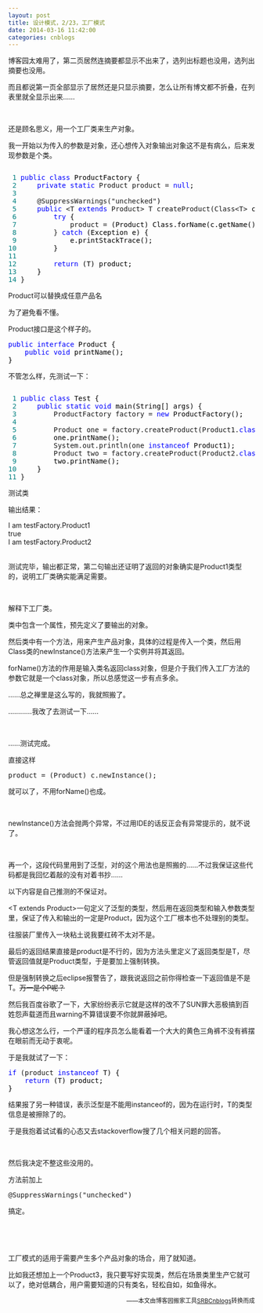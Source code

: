 ```yaml
---
layout: post
title: 设计模式，2/23，工厂模式
date: 2014-03-16 11:42:00
categories: cnblogs
---
```


<p>博客园太难用了，第二页居然连摘要都显示不出来了，选列出标题也没用，选列出摘要也没用。</p>
<p>而且都说第一页全部显示了居然还是只显示摘要，怎么让所有博文都不折叠，在列表里就全显示出来&hellip;&hellip;</p>
<p>&nbsp;</p>
<p>还是顾名思义，用一个工厂类来生产对象。</p>
<p>我一开始以为传入的参数是对象，还心想传入对象输出对象这不是有病么，后来发现参数是个类。</p>
<div class="cnblogs_code" onclick="cnblogs_code_show('4f69102f-0ee7-4728-87dc-197949f5de2f')"><img id="code_img_closed_4f69102f-0ee7-4728-87dc-197949f5de2f" class="code_img_closed" src="http://images.cnblogs.com/OutliningIndicators/ContractedBlock.gif" alt="" /><img id="code_img_opened_4f69102f-0ee7-4728-87dc-197949f5de2f" class="code_img_opened" style="display: none;" onclick="cnblogs_code_hide('4f69102f-0ee7-4728-87dc-197949f5de2f',event)" src="http://images.cnblogs.com/OutliningIndicators/ExpandedBlockStart.gif" alt="" />
<div id="cnblogs_code_open_4f69102f-0ee7-4728-87dc-197949f5de2f" class="cnblogs_code_hide">
<pre><span style="color: #008080;"> 1</span> <span style="color: #0000ff;">public</span> <span style="color: #0000ff;">class</span><span style="color: #000000;"> ProductFactory {
</span><span style="color: #008080;"> 2</span>     <span style="color: #0000ff;">private</span> <span style="color: #0000ff;">static</span> Product product = <span style="color: #0000ff;">null</span><span style="color: #000000;">;
</span><span style="color: #008080;"> 3</span>     
<span style="color: #008080;"> 4</span>     @SuppressWarnings("unchecked"<span style="color: #000000;">)
</span><span style="color: #008080;"> 5</span>     <span style="color: #0000ff;">public</span> &lt;T <span style="color: #0000ff;">extends</span> Product&gt; T createProduct(Class&lt;T&gt;<span style="color: #000000;"> c) {
</span><span style="color: #008080;"> 6</span>         <span style="color: #0000ff;">try</span><span style="color: #000000;"> {
</span><span style="color: #008080;"> 7</span>             product =<span style="color: #000000;"> (Product) Class.forName(c.getName()).newInstance();
</span><span style="color: #008080;"> 8</span>         } <span style="color: #0000ff;">catch</span><span style="color: #000000;"> (Exception e) {
</span><span style="color: #008080;"> 9</span> <span style="color: #000000;">            e.printStackTrace();
</span><span style="color: #008080;">10</span> <span style="color: #000000;">        }
</span><span style="color: #008080;">11</span>         
<span style="color: #008080;">12</span>         <span style="color: #0000ff;">return</span><span style="color: #000000;"> (T) product;
</span><span style="color: #008080;">13</span> <span style="color: #000000;">    }
</span><span style="color: #008080;">14</span> }</pre>
</div>
<span class="cnblogs_code_collapse">Product可以替换成任意产品名</span></div>
<p>为了避免看不懂。</p>
<p>Product接口是这个样子的。</p>
<div class="cnblogs_code">
<pre><span style="color: #0000ff;">public</span> <span style="color: #0000ff;">interface</span><span style="color: #000000;"> Product {
    </span><span style="color: #0000ff;">public</span> <span style="color: #0000ff;">void</span><span style="color: #000000;"> printName();
}</span></pre>
</div>
<p>不管怎么样，先测试一下：</p>
<div class="cnblogs_code" onclick="cnblogs_code_show('1bcd26c3-d745-4eb0-b4d5-ab38917199be')"><img id="code_img_closed_1bcd26c3-d745-4eb0-b4d5-ab38917199be" class="code_img_closed" src="http://images.cnblogs.com/OutliningIndicators/ContractedBlock.gif" alt="" /><img id="code_img_opened_1bcd26c3-d745-4eb0-b4d5-ab38917199be" class="code_img_opened" style="display: none;" onclick="cnblogs_code_hide('1bcd26c3-d745-4eb0-b4d5-ab38917199be',event)" src="http://images.cnblogs.com/OutliningIndicators/ExpandedBlockStart.gif" alt="" />
<div id="cnblogs_code_open_1bcd26c3-d745-4eb0-b4d5-ab38917199be" class="cnblogs_code_hide">
<pre><span style="color: #008080;"> 1</span> <span style="color: #0000ff;">public</span> <span style="color: #0000ff;">class</span><span style="color: #000000;"> Test {
</span><span style="color: #008080;"> 2</span>     <span style="color: #0000ff;">public</span> <span style="color: #0000ff;">static</span> <span style="color: #0000ff;">void</span><span style="color: #000000;"> main(String[] args) {
</span><span style="color: #008080;"> 3</span>         ProductFactory factory = <span style="color: #0000ff;">new</span><span style="color: #000000;"> ProductFactory();
</span><span style="color: #008080;"> 4</span>         
<span style="color: #008080;"> 5</span>         Product one = factory.createProduct(Product1.<span style="color: #0000ff;">class</span><span style="color: #000000;">);
</span><span style="color: #008080;"> 6</span> <span style="color: #000000;">        one.printName();
</span><span style="color: #008080;"> 7</span>         System.out.println(one <span style="color: #0000ff;">instanceof</span><span style="color: #000000;"> Product1);
</span><span style="color: #008080;"> 8</span>         Product two = factory.createProduct(Product2.<span style="color: #0000ff;">class</span><span style="color: #000000;">);
</span><span style="color: #008080;"> 9</span> <span style="color: #000000;">        two.printName();
</span><span style="color: #008080;">10</span> <span style="color: #000000;">    }
</span><span style="color: #008080;">11</span> }</pre>
</div>
<span class="cnblogs_code_collapse">测试类</span></div>
<p>输出结果：</p>
<p>I am testFactory.Product1<br />true<br />I am testFactory.Product2<br /><br /></p>
<p>测试完毕，输出都正常，第二句输出还证明了返回的对象确实是Product1类型的，说明工厂类确实能满足需要。</p>
<p>&nbsp;</p>
<p>解释下工厂类。</p>
<p>类中包含一个属性，预先定义了要输出的对象。</p>
<p>然后类中有一个方法，用来产生产品对象，具体的过程是传入一个类，然后用Class类的newInstance()方法来产生一个实例并将其返回。</p>
<p>forName()方法的作用是输入类名返回class对象，但是介于我们传入工厂方法的参数它就是一个class对象，所以总感觉这一步有点多余。</p>
<p>&hellip;&hellip;总之禅里是这么写的，我就照搬了。</p>
<p>&hellip;&hellip;&hellip;&hellip;我改了去测试一下&hellip;&hellip;</p>
<p>&nbsp;</p>
<p>&hellip;&hellip;测试完成。</p>
<p>直接这样</p>
<div class="cnblogs_code">
<pre>product = (Product) c.newInstance();</pre>
</div>
<p>就可以了，不用forName()也成。</p>
<p>&nbsp;</p>
<p>newInstance()方法会抛两个异常，不过用IDE的话反正会有异常提示的，就不说了。</p>
<p>&nbsp;</p>
<p>再一个，这段代码里用到了泛型，对的这个用法也是照搬的&hellip;&hellip;不过我保证这些代码都是我回忆着敲的没有对着书抄&hellip;&hellip;</p>
<p>以下内容是自己推测的不保证对。</p>
<p>&lt;T extends Product&gt;一句定义了泛型的类型，然后用在返回类型和输入参数类型里，保证了传入和输出的一定是Product，因为这个工厂根本也不处理别的类型。</p>
<p>往服装厂里传入一块粘土说我要红砖不太对不是。</p>
<p>最后的返回结果直接是product是不行的，因为方法头里定义了返回类型是T，尽管返回值就是Product类型，于是要加上强制转换。</p>
<p>但是强制转换之后eclipse报警告了，跟我说返回之前你得检查一下返回值是不是T。<span style="text-decoration: line-through;">万一是个P呢？</span></p>
<p>然后我百度谷歌了一下，大家纷纷表示它就是这样的改不了SUN罪大恶极搞到百姓怨声载道而且warning不算错误要不你就屏蔽掉吧。</p>
<p>我心想这怎么行，一个严谨的程序员怎么能看着一个大大的黄色三角裤不没有裤摆在眼前而无动于衷呢。</p>
<p>于是我就试了一下：</p>
<div class="cnblogs_code">
<pre><span style="color: #0000ff;">if</span> (product <span style="color: #0000ff;">instanceof</span><span style="color: #000000;"> T) {
    </span><span style="color: #0000ff;">return</span><span style="color: #000000;"> (T) product;
}</span></pre>
</div>
<p>结果报了另一种错误，表示泛型是不能用instanceof的，因为在运行时，T的类型信息是被擦除了的。</p>
<p>于是我抱着试试看的心态又去stackoverflow搜了几个相关问题的回答。</p>
<p>&nbsp;</p>
<p>然后我决定不整这些没用的。</p>
<p>方法前加上</p>
<div class="cnblogs_code">
<pre>@SuppressWarnings("unchecked")</pre>
</div>
<p>搞定。</p>
<p>&nbsp;</p>
<p>&nbsp;</p>
<p>工厂模式的适用于需要产生多个产品对象的场合，用了就知道。</p>
<p>比如我还想加上一个Product3，我只要写好实现类，然后在场景类里生产它就可以了，绝对低耦合，用户需要知道的只有类名，轻松自如，如鱼得水。</p>

<p align=right><span style="font-size: 12px">——本文由博客园搬家工具<a href="https://github.com/mlxy/SRBCnblogs">SRBCnblogs</a>转换而成</span></p>